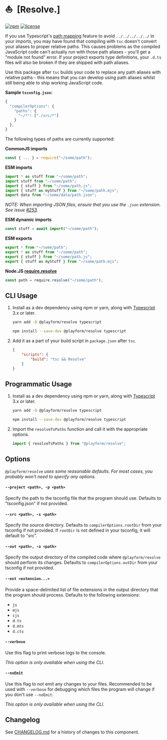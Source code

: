 # ⛵ [Resolve.]

[![npm](https://img.shields.io/npm/v/@playform/resolve?style=flat-square)](https://www.npmjs.com/package/@playform/resolve)
[![license](https://img.shields.io/:license-mit-blue.svg?style=flat-square)](LICENSE)

If you use Typescript's
[path mapping](https://www.typescriptlang.org/docs/handbook/module-resolution.html#path-mapping)
feature to avoid `../../../../../` in your imports, you may have found that
compiling with `tsc` doesn't convert your aliases to proper relative paths. This
causes problems as the compiled JavaScript code can't actually run with those
path aliases - you'll get a "module not found" error. If your project exports
type definitions, your `.d.ts` files will also be broken if they are shipped
with path aliases.

Use this package after `tsc` builds your code to replace any path aliases with
relative paths - this means that you can develop using path aliases whilst still
being able to ship working JavaScript code.

**Sample `tsconfig.json`:**

```ts
{
  "compilerOptions": {
    "paths": {
      "~/*": ["./src/*"]
    }
  },
}

```

The following types of paths are currently supported:

**CommonJS imports**

```ts
const { ... } = require("~/some/path");
```

**ESM imports**

```ts
import * as stuff from "~/some/path";
import stuff from "~/some/path";
import { stuff } from "~/some/path.js";
import { stuff as myStuff } from "~/some/path.mjs";
import data from "~/some/data/path.json";
```

_NOTE: When importing JSON files, ensure that you use the `.json` extension. See
issue [#253](https://github.com/Playform/Resolve/issues/253)._

**ESM dynamic imports**

```ts
const stuff = await import("~/some/path");
```

**ESM exports**

```ts
export * from "~/some/path";
export * as stuff from "~/some/path";
export { stuff } from "~/some/path.js";
export { stuff as myStuff } from "~/some/path.mjs";
```

**Node.JS
[require.resolve](https://nodejs.org/api/modules.html#requireresolverequest-options)**

```ts
const path = require.resolve("~/some/path");
```

## CLI Usage

1. Install as a dev dependency using npm or yarn, along with
   [Typescript](https://www.npmjs.com/package/typescript) 3.x or later.

    ```sh
    yarn add -D @playform/resolve typescript
    ```

    ```sh
    npm install --save-dev @playform/resolve typescript
    ```

2. Add it as a part of your build script in `package.json` after `tsc`.

    ```json
    {
    	"scripts": {
    		"build": "tsc && Resolve"
    	}
    }
    ```

## Programmatic Usage

1. Install as a dev dependency using npm or yarn, along with
   [Typescript](https://www.npmjs.com/package/typescript) 3.x or later.

    ```sh
    yarn add -D @playform/resolve typescript
    ```

    ```sh
    npm install --save-dev @playform/resolve typescript
    ```

2. Import the `resolveTsPaths` function and call it with the appropriate
   options.

    ```ts
    import { resolveTsPaths } from "@playform/resolve";
    ```

## Options

_`@playform/resolve` uses some reasonable defaults. For most cases, you probably
won't need to specify any options._

#### `--project <path>, -p <path>`

Specify the path to the tsconfig file that the program should use. Defaults to
"tsconfig.json" if not provided.

#### `--src <path>, -s <path>`

Specify the source directory. Defaults to `compilerOptions.rootDir` from your
tsconfig if not provided. If `rootDir` is not defined in your tsconfig, it will
default to "src".

#### `--out <path>, -o <path>`

Specify the output directory of the compiled code where `@playform/resolve`
should perform its changes. Defaults to `compilerOptions.outDir` from your
tsconfig if not provided.

#### `--ext <extension...>`

Provide a space-delimited list of file extensions in the output directory that
the program should process. Defaults to the following extensions:

-   `js`
-   `mjs`
-   `cjs`
-   `d.ts`
-   `d.mts`
-   `d.cts`

#### `--verbose`

Use this flag to print verbose logs to the console.

_This option is only available when using the CLI._

#### `--noEmit`

Use this flag to not emit any changes to your files. Recommended to be used with
`--verbose` for debugging which files the program will change if you don't use
`--noEmit`.

_This option is only available when using the CLI._

[Resolver.]: HTTPS://npmjs.org/@playform/resolve

## Changelog

See [CHANGELOG.md](CHANGELOG.md) for a history of changes to this component.
